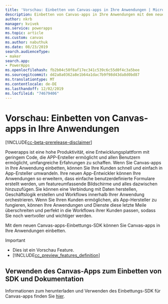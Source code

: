```yaml
---
title: 'Vorschau: Einbetten von Canvas-apps in Ihre Anwendungen | Microsoft-Dokumentation'
description: Einbetten von Canvas-apps in Ihre Anwendungen mit dem neuen Einbettungs-SDK in powerapps
author: nkrb
manager: kvivek
ms.service: powerapps
ms.topic: article
ms.custom: canvas
ms.author: nabuthuk
ms.date: 08/23/2019
search.audienceType:
- maker
search.app:
- PowerApps
ms.openlocfilehash: fb2b04c50f8af17ec341c539c6c55d0f4c3a5bee
ms.sourcegitcommit: dd2a8a0362a8e1b64a1dac7b9f98d43da8d0bd87
ms.translationtype: MT
ms.contentlocale: de-DE
ms.lasthandoff: 12/02/2019
ms.locfileid: "74679406"
---
```

# <a name="preview-embed-canvas-apps-in-your-applications"></a>Vorschau: Einbetten von Canvas-apps in Ihre Anwendungen

[!INCLUDE[cc-beta-prerelease-disclaimer](../../includes/cc-beta-prerelease-disclaimer.md)]

Powerapps ist eine hohe Produktivität, eine Entwicklungsplattform mit geringem Code, die APP-Ersteller ermöglicht und allen Benutzern ermöglicht, umfangreiche Erfahrungen zu schaffen. Wenn Sie Canvas-apps in Ihre Anwendung einbetten, können Sie Ihre Kunden schnell und einfach in App-Ersteller umwandeln. Ihre neuen App-Entwickler können Ihre Anwendungen so erweitern, dass einfache benutzerdefinierte Formulare erstellt werden, um featureumfassende Bildschirme und alles dazwischen hinzuzufügen. Sie können eine Verbindung mit Daten herstellen, Geschäftslogik erstellen und Workflows innerhalb Ihrer Anwendung orchestrieren. Wenn Sie Ihren Kunden ermöglichen, als App-Hersteller zu fungieren, können Ihre Anwendungen und Dienste diese letzte Meile überschreiten und perfekt in die Workflows ihrer Kunden passen, sodass Sie noch wertvoller und wichtiger werden.

Mit dem neuen Canvas-apps-Einbettungs-SDK können Sie Canvas-apps in Ihre Anwendungen einbetten. 

> [!IMPORTANT]
> - Dies ist ein Vorschau Feature.
> - [!INCLUDE[cc_preview_features_definition](../../includes/cc-preview-features-definition.md)] 

## <a name="using-the-canvas-apps-embedding-sdk-and-documentation"></a>Verwenden des Canvas-Apps zum Einbetten von SDK und Dokumentation

Informationen zum herunterladen und Verwenden des Einbettungs-SDK für Canvas-apps finden Sie [hier](https://download.microsoft.com/download/e/6/0/e605470b-c6f4-461c-92e7-936091bf7e3c/CanvasApps-Embedding-SDK-PublicPreview.pdf).



